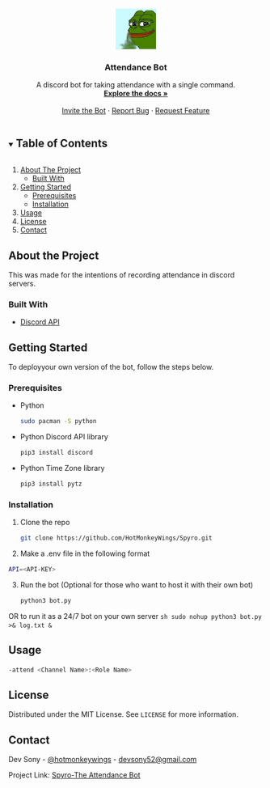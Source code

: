 <!-- PROJECT LOGO -->
<br />
<p align="center">
  <a href="https://github.com/HotMonkeyWings/Spyro/">
    <img src="discord.jpg" alt="Logo" width="80" height="80">
  </a>

  <h3 align="center">Attendance Bot</h3>

  <p align="center">
    A discord bot for taking attendance with a single command.
    <br />
    <a href="https://github.com/HotMonkeyWings/Spyro/"><strong>Explore the docs »</strong></a>
    <br />
    <br />
    <a href="https://discord.com/api/oauth2/authorize?client_id=814474425662701588&permissions=2182417472&scope=bot">Invite the Bot</a>
    ·
    <a href="https://github.com/HotMonkeyWings/Spyro/issues">Report Bug</a>
    ·
    <a href="https://github.com/HotMonkeyWings/Spyro/issues">Request Feature</a>
  </p>
</p>



<!-- TABLE OF CONTENTS -->
<details open="open">
  <summary><h2 style="display: inline-block">Table of Contents</h2></summary>
  <ol>
    <li>
      <a href="#about-the-project">About The Project</a>
      <ul>
        <li><a href="#built-with">Built With</a></li>
      </ul>
    </li>
    <li>
      <a href="#getting-started">Getting Started</a>
      <ul>
        <li><a href="#prerequisites">Prerequisites</a></li>
        <li><a href="#installation">Installation</a></li>
      </ul>
    </li>
    <li><a href="#usage">Usage</a></li>
    <li><a href="#license">License</a></li>
    <li><a href="#contact">Contact</a></li>
  </ol>
</details>

## About the Project
This was made for the intentions of recording attendance in discord servers.

### Built With

* [Discord API](https://discordpy.readthedocs.io/en/latest/)

<!-- GETTING STARTED -->
## Getting Started

To deployyour own version of the bot, follow the steps below.

### Prerequisites

* Python 
  ```sh
  sudo pacman -S python
  ```

* Python Discord API library
  ```sh
  pip3 install discord
  ```
* Python Time Zone library
  ```sh
  pip3 install pytz
  ```

### Installation

1. Clone the repo
   ```sh
   git clone https://github.com/HotMonkeyWings/Spyro.git
   ```
   
2. Make a .env file in the following format
  ```sh
  API=<API-KEY>
  ```

3. Run the bot (Optional for those who want to host it with their own bot)
   ```sh
   python3 bot.py
   ```
  OR to run it as a 24/7 bot on your own server
     ```sh
    sudo nohup python3 bot.py >& log.txt &
    ```


<!-- USAGE EXAMPLES -->
## Usage

   ```sh
   -attend <Channel Name>:<Role Name>
   ```


<!-- LICENSE -->
## License

Distributed under the MIT License. See `LICENSE` for more information.



<!-- CONTACT -->
## Contact

Dev Sony - [@hotmonkeywings](https://www.instagram.com/hotmonkeywings/) - devsony52@gmail.com

Project Link: [Spyro-The Attendance Bot](https://github.com/HotMonkeyWings/Spyro/)


